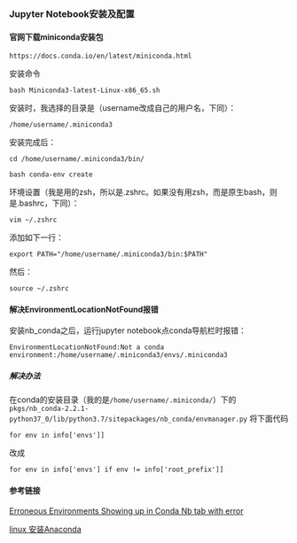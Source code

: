 ### Jupyter Notebook安装及配置

#### 官网下载miniconda安装包
```
https://docs.conda.io/en/latest/miniconda.html
```

安装命令
```
bash Miniconda3-latest-Linux-x86_65.sh
```

安装时，我选择的目录是（username改成自己的用户名，下同）：
```
/home/username/.miniconda3
```

安装完成后：
```
cd /home/username/.miniconda3/bin/
```

```
bash conda-env create
```

环境设置（我是用的zsh，所以是.zshrc。如果没有用zsh，而是原生bash，则是.bashrc，下同）：
```
vim ~/.zshrc
```

添加如下一行：
```
export PATH="/home/username/.miniconda3/bin:$PATH"
```

然后：
```
source ~/.zshrc
```

#### 解决EnvironmentLocationNotFound报错

安装nb_conda之后，运行jupyter notebook点conda导航栏时报错：
```
EnvironmentLocationNotFound:Not a conda environment:/home/username/.miniconda3/envs/.miniconda3
```

##### 解决办法

在conda的安装目录（我的是`/home/username/.miniconda/`）下的`pkgs/nb_conda-2.2.1-python37_0/lib/python3.7/sitepackages/nb_conda/envmanager.py`
将下面代码
```
for env in info['envs']]
```

改成
```
for env in info['envs'] if env != info['root_prefix']]
```


#### 参考链接
[Erroneous Environments Showing up in Conda Nb tab with error](https://github.com/Anaconda-Platform/nb_conda/issues/66)

[linux 安装Anaconda](https://www.jianshu.com/p/03d757283339)